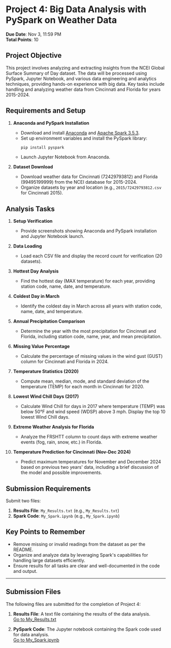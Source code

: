 # Project 4: Big Data Analysis with PySpark on Weather Data

**Due Date**: Nov 3, 11:59 PM  
**Total Points**: 10

## Project Objective
This project involves analyzing and extracting insights from the NCEI Global Surface Summary of Day dataset. The data will be processed using PySpark, Jupyter Notebook, and various data engineering and analytics techniques, providing hands-on experience with big data. Key tasks include handling and analyzing weather data from Cincinnati and Florida for years 2015-2024.

## Requirements and Setup

1. **Anaconda and PySpark Installation**  
   - Download and install [Anaconda](https://www.anaconda.com/products/distribution) and [Apache Spark 3.5.3](https://spark.apache.org/downloads).
   - Set up environment variables and install the PySpark library:
     ```bash
     pip install pyspark
     ```
   - Launch Jupyter Notebook from Anaconda.

2. **Dataset Download**
   - Download weather data for Cincinnati (72429793812) and Florida (99495199999) from the NCEI database for 2015-2024.
   - Organize datasets by year and location (e.g., `2015/72429793812.csv` for Cincinnati 2015).

## Analysis Tasks

1. **Setup Verification**
   - Provide screenshots showing Anaconda and PySpark installation and Jupyter Notebook launch.

2. **Data Loading**
   - Load each CSV file and display the record count for verification (20 datasets).

3. **Hottest Day Analysis**
   - Find the hottest day (MAX temperature) for each year, providing station code, name, date, and temperature.

4. **Coldest Day in March**
   - Identify the coldest day in March across all years with station code, name, date, and temperature.

5. **Annual Precipitation Comparison**
   - Determine the year with the most precipitation for Cincinnati and Florida, including station code, name, year, and mean precipitation.

6. **Missing Value Percentage**
   - Calculate the percentage of missing values in the wind gust (GUST) column for Cincinnati and Florida in 2024.

7. **Temperature Statistics (2020)**
   - Compute mean, median, mode, and standard deviation of the temperature (TEMP) for each month in Cincinnati for 2020.

8. **Lowest Wind Chill Days (2017)**
   - Calculate Wind Chill for days in 2017 where temperature (TEMP) was below 50°F and wind speed (WDSP) above 3 mph. Display the top 10 lowest Wind Chill days.

9. **Extreme Weather Analysis for Florida**
   - Analyze the FRSHTT column to count days with extreme weather events (fog, rain, snow, etc.) in Florida.

10. **Temperature Prediction for Cincinnati (Nov-Dec 2024)**
    - Predict maximum temperatures for November and December 2024 based on previous two years' data, including a brief discussion of the model and possible improvements.

## Submission Requirements

Submit two files:
1. **Results File**: `My_Results.txt` (e.g., `My_Results.txt`)
2. **Spark Code**: `My_Spark.ipynb` (e.g., `My_Spark.ipynb`)

## Key Points to Remember
- Remove missing or invalid readings from the dataset as per the README.
- Organize and analyze data by leveraging Spark's capabilities for handling large datasets efficiently.
- Ensure results for all tasks are clear and well-documented in the code and output.

---

## Submission Files

The following files are submitted for the completion of Project 4:

1. **Results File**: A text file containing the results of the data analysis.  
   [Go to My_Results.txt](My_Results.txt)  

3. **PySpark Code**: The Jupyter notebook containing the Spark code used for data analysis.  
   [Go to My_Spark.ipynb](My_Spark.ipynb)

